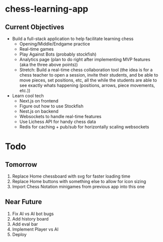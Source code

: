 # chess-learning-app

## Current Objectives

- Build a full-stack application to help facilitate learning chess
  - Opening/Middle/Endgame practice
  - Real-time games
  - Play Against Bots (probably stockfish)
  - Analytics page (plan to do right after implementing MVP features (aka the three above points))
  - Stretch: Build a real-time chess collaboration tool (the idea is for a chess teacher to open a session, invite their students, and be able to move pieces, set positions, etc, all the while the students are able to see exactly whats happening (positions, arrows, piece movements, etc.))
- Learn cool tech
  - Next.js on frontend
  - Figure out how to use Stockfish
  - Nest.js on backend
  - Websockets to handle real-time features
  - Use Lichess API for handy chess data
  - Redis for caching + pub/sub for horizontally scaling websockets

# Todo

## Tomorrow

1. Replace Home chessboard with svg for faster loading time
2. Replace Home buttons with something else to allow for icon sizing
3. Import Chess Notation minigames from previous app into this one

## Near Future

1. Fix AI vs AI bot bugs
2. Add history board
3. Add eval bar
4. Implement Player vs AI
5. Deploy
